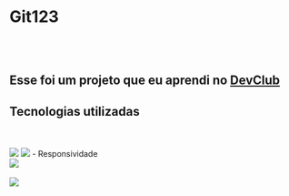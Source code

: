 <h1>Git123</h1>
<br>
<br>
<h2>Esse foi um projeto que eu aprendi no <a href="https://aulas.devclub.com.br">DevClub</a></h2>

<h2>Tecnologias utilizadas</h2>
<br>
<br>
<img src="https://img.shields.io/badge/HTML5-E34F26?style=for-the-badge&logo=html5&logoColor=white"/>
<img src="https://img.shields.io/badge/CSS3-1572B6?style=for-the-badge&logo=css3&logoColor=white"/>
- Responsividade
<br>
<img src="https://github.com/Jordaann2/projeto-git-123/blob/master/img/desktop.png?raw=true">
<br>
<br>
<img src="https://github.com/Jordaann2/projeto-git-123/blob/master/img/mobile.png?raw=true">
